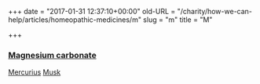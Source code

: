 +++
date = "2017-01-31 12:37:10+00:00"
old-URL = "/charity/how-we-can-help/articles/homeopathic-medicines/m"
slug = "m"
title = "M"

+++

### [Magnesium carbonate](http://localhost/charity/how-we-can-help/articles/homeopathic-medicines/m/magnesium-carbonate/)
[Mercurius](http://localhost/charity/how-we-can-help/articles/homeopathic-medicines/m/mercurius/)
[Musk](http://localhost/charity/how-we-can-help/articles/homeopathic-medicines/m/im-afraid-to-go-to-sleep-in-case-i-die-a-case-for-musk/)
